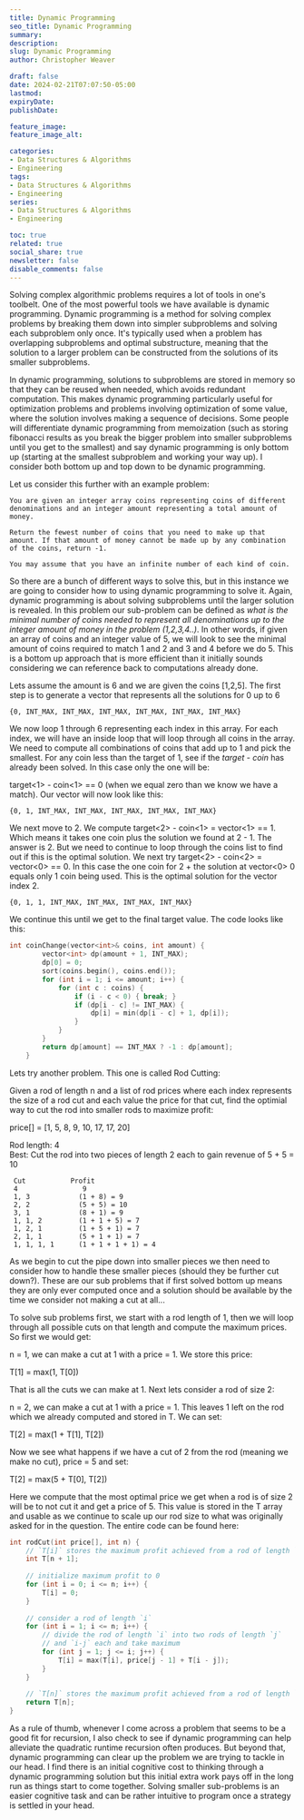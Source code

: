 ```yaml
---
title: Dynamic Programming
seo_title: Dynamic Programming
summary: 
description: 
slug: Dynamic Programming
author: Christopher Weaver

draft: false
date: 2024-02-21T07:07:50-05:00
lastmod: 
expiryDate: 
publishDate: 

feature_image: 
feature_image_alt: 

categories:
- Data Structures & Algorithms
- Engineering
tags:
- Data Structures & Algorithms
- Engineering
series:
- Data Structures & Algorithms
- Engineering

toc: true
related: true
social_share: true
newsletter: false
disable_comments: false
---
```


Solving complex algorithmic problems requires a lot of tools in one's toolbelt. One of the most powerful tools we have available is dynamic programming. Dynamic programming is a method for solving complex problems by breaking them down into simpler subproblems and solving each subproblem only once. It's typically used when a problem has overlapping subproblems and optimal substructure, meaning that the solution to a larger problem can be constructed from the solutions of its smaller subproblems.

In dynamic programming, solutions to subproblems are stored in memory so that they can be reused when needed, which avoids redundant computation. This makes dynamic programming particularly useful for optimization problems and problems involving optimization of some value, where the solution involves making a sequence of decisions. Some people will differentiate dynamic programming from memoization (such as storing fibonacci results as you break the bigger problem into smaller subproblems until you get to the smallest) and say dynamic programming is only bottom up (starting at the smallest subproblem and working your way up). I consider both bottom up and top down to be dynamic programming. 

Let us consider this further with an example problem:
```
You are given an integer array coins representing coins of different denominations and an integer amount representing a total amount of money.

Return the fewest number of coins that you need to make up that amount. If that amount of money cannot be made up by any combination of the coins, return -1.

You may assume that you have an infinite number of each kind of coin.
```
So there are a bunch of different ways to solve this, but in this instance we are going to consider how to using dynamic programming to solve it. Again, dynamic programming is about solving subproblems until the larger solution is revealed. In this problem our sub-problem can be defined as *what is the minimal number of coins needed to represent all denominations up to the integer amount of money in the problem (1,2,3,4..)*. In other words, if given an array of coins and an integer value of 5, we will look to see the minimal amount of coins required to match 1 and 2 and 3 and 4 before we do 5. This is a bottom up approach that is more efficient than it initially sounds considering we can reference back to computations already done. 

Lets assume the amount is 6 and we are given the coins [1,2,5]. The first step is to generate a vector that represents all the solutions for 0 up to 6
```
{0, INT_MAX, INT_MAX, INT_MAX, INT_MAX, INT_MAX, INT_MAX}
```
We now loop 1 through 6 representing each index in this array. For each index, we will have an inside loop that will loop through all coins in the array. We need to compute all combinations of coins that add up to 1 and pick the smallest. For any coin less than the target of 1, see if the *target - coin* has already been solved. In this case only the one will be:

target<1> - coin<1> == 0 (when we equal zero than we know we have a match). Our vector will now look like this:
```
{0, 1, INT_MAX, INT_MAX, INT_MAX, INT_MAX, INT_MAX}
```
We next move to 2. We compute target<2> - coin<1> = vector<1> == 1. Which means it takes one coin plus the solution we found at 2 - 1. The answer is 2. But we need to continue to loop through the coins list to find out if this is the optimal solution. We next try target<2> - coin<2> = vector<0> == 0. In this case the one coin for 2 + the solution at vector<0> 0 equals only 1 coin being used. This is the optimal solution for the vector index 2. 
```
{0, 1, 1, INT_MAX, INT_MAX, INT_MAX, INT_MAX}
```
We continue this until we get to the final target value. The code looks like this:
```C++
int coinChange(vector<int>& coins, int amount) {
        vector<int> dp(amount + 1, INT_MAX);
        dp[0] = 0;
        sort(coins.begin(), coins.end());
        for (int i = 1; i <= amount; i++) {
            for (int c : coins) {
                if (i - c < 0) { break; }
                if (dp[i - c] != INT_MAX) {
                    dp[i] = min(dp[i - c] + 1, dp[i]);
                }
            }
        }
        return dp[amount] == INT_MAX ? -1 : dp[amount];
    }
```

Lets try another problem. This one is called Rod Cutting:

Given a rod of length n and a list of rod prices where each index represents the size of a rod cut and each value the price for that cut, find the optimial way to cut the rod into smaller rods to maximize profit:

price[] = [1, 5, 8, 9, 10, 17, 17, 20]   

Rod length: 4    
Best: Cut the rod into two pieces of length 2 each to gain revenue of 5 + 5 = 10 

```
 Cut           Profit 
 4                9 
 1, 3            (1 + 8) = 9 
 2, 2            (5 + 5) = 10 
 3, 1            (8 + 1) = 9 
 1, 1, 2         (1 + 1 + 5) = 7 
 1, 2, 1         (1 + 5 + 1) = 7 
 2, 1, 1         (5 + 1 + 1) = 7 
 1, 1, 1, 1      (1 + 1 + 1 + 1) = 4
 ```

As we begin to cut the pipe down into smaller pieces we then need to consider how to handle these smaller pieces (should they be further cut down?). These are our sub problems that if first solved bottom up means they are only ever computed once and a solution should be available by the time we consider not making a cut at all... 

To solve sub problems first, we start with a rod length of 1, then we will loop through all possible cuts on that length and compute the maximum prices. So first we would get:

n = 1, we can make a cut at 1 with a price = 1. We store this price:

T[1] = max(1, T[0])

That is all the cuts we can make at 1. Next lets consider a rod of size 2:

n = 2, we can make a cut at 1 with a price = 1. This leaves 1 left on the rod which we already computed and stored in T. We can set:

T[2] = max(1 + T[1], T[2])

Now we see what happens if we have a cut of 2 from the rod (meaning we make no cut), price = 5 and set:

T[2] = max(5 + T[0], T[2])

Here we compute that the most optimal price we get when a rod is of size 2 will be to not cut it and get a price of 5. This value is stored in the T array and usable as we continue to scale up our rod size to what was originally asked for in the question. The entire code can be found here:

```C++
int rodCut(int price[], int n) {
    // `T[i]` stores the maximum profit achieved from a rod of length `i`
    int T[n + 1];
 
    // initialize maximum profit to 0
    for (int i = 0; i <= n; i++) {
        T[i] = 0;
    }
 
    // consider a rod of length `i`
    for (int i = 1; i <= n; i++) {
        // divide the rod of length `i` into two rods of length `j`
        // and `i-j` each and take maximum
        for (int j = 1; j <= i; j++) {
            T[i] = max(T[i], price[j - 1] + T[i - j]);
        }
    }
 
    // `T[n]` stores the maximum profit achieved from a rod of length `n`
    return T[n];
}
```
As a rule of thumb, whenever I come across a problem that seems to be a good fit for recursion, I also check to see if dynamic programming can help alleviate the quadratic runtime recursion often produces. But beyond that, dynamic programming can clear up the problem we are trying to tackle in our head. I find there is an initial cognitive cost to thinking through a dynamic programming solution but this initial extra work pays off in the long run as things start to come together. Solving smaller sub-problems is an easier cognitive task and can be rather intuitive to program once a strategy is settled in your head. 